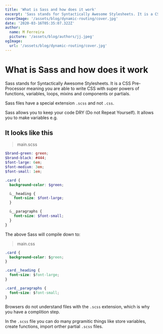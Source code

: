 ```yaml
---
title: 'What is Sass and how does it work'
excerpt: 'Sass stands for Syntactically Awesome Stylesheets. It is a CSS Pre-Processor meaning you are able to write CSS with super powers of functions, variables, loops, mixins and components or partials.'
coverImage: '/assets/blog/dynamic-routing/cover.jpg'
date: '2020-03-16T05:35:07.322Z'
author:
  name: M Ferreira
  picture: '/assets/blog/authors/jj.jpeg'
ogImage:
  url: '/assets/blog/dynamic-routing/cover.jpg'
---
```


# What is Sass and how does it work

Sass stands for Syntactically Awesome Stylesheets. It is a CSS Pre-Processor meaning you are able to write CSS with super powers of functions, variables, loops, mixins and components or partials.

Sass files have a special extension `.scss` and not `.css`.

Sass allows you to keep your code DRY (Do not Repeat Yourself). It allows you to make variables e.g.

## It looks like this

> main.scss

```scss
$brand-green: green;
$brand-black: #444;
$font-large: 6em;
$font-medium: 3em;
$font-small: 1em;

.card {
  background-color: $green;

  &__heading {
    font-size: $font-large;
  }

  &__paragraphs {
    font-size: $font-small;
  }
}
```

The above Sass will compile down to:

> main.css

```css
.card {
  background-color: $green;
}

.card__heading {
  font-size: $font-large;
}

.card__paragraphs {
  font-size: $font-small;
}
```

Browsers do not understand files with the `.scss` extension, which is why you have a complition step.

In the `.scss` file you can do many prgramitic things like store variables, create functions, import orther partial `.scss` files.

